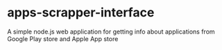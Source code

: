 # apps-scrapper-interface
A simple node.js web application for getting info about applications from Google Play store and Apple App store
